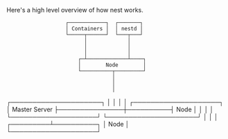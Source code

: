 Here's a high level overview of how nest works.

                       ┌────────────┐  ┌───────┐
                       │ Containers │  │ nestd │
                       └─────┬──────┘  └───┬───┘
                             │             │
                             │             │
                             │             │
                           ┌─┴─────────────┴────┐
                           │        Node        │
                           └──────────┬─────────┘
                                      │
                                      │
                                      │
┌─────────────────────┐               │
│                     │               │          ┌────────────────────┐
│    Master Server    ├───────────────┼──────────┤        Node        │
│                     │               │          └────────────────────┘
└─────────────────────┘               │
                                      │
                                      │
                            ┌─────────┴──────────┐
                            │        Node        │
                            └────────────────────┘